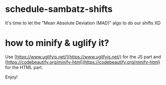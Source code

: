# schedule-sambatz-shifts
It's time to let the "Mean Absolute Deviation (MAD)" algo to do our shifts XD


# how to minify & uglify it?

Use [https://www.uglifyjs.net/](https://www.uglifyjs.net/) for the JS part and  [https://codebeautify.org/minify-html](https://codebeautify.org/minify-html) for the HTML part.


Enjoy!